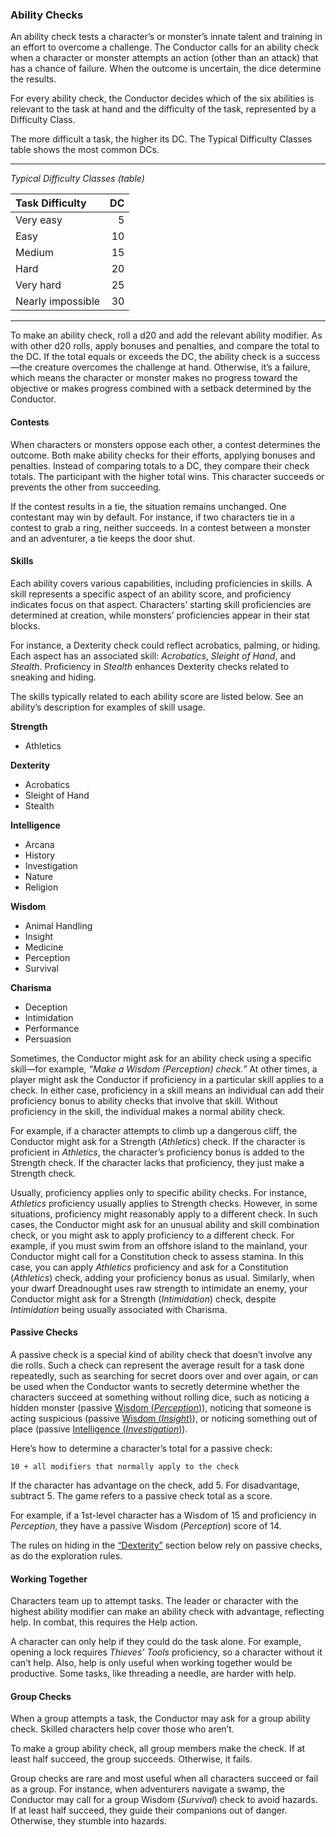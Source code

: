 ### Ability Checks

An ability check tests a character’s or monster’s innate talent and training in an effort to overcome a challenge.
The Conductor calls for an ability check when a character or monster attempts an action (other than an attack) that has a chance of failure.
When the outcome is uncertain, the dice determine the results.

For every ability check, the Conductor decides which of the six abilities is relevant to the task at hand and the difficulty of the task, represented by a Difficulty Class.

The more difficult a task, the higher its DC.
The Typical Difficulty Classes table shows the most common DCs.

___
<!-- markdownlint-disable-next-line no-emphasis-as-heading -->
_Typical Difficulty Classes (table)_

| Task Difficulty   | DC |
|:------------------|---:|
| Very easy         |  5 |
| Easy              | 10 |
| Medium            | 15 |
| Hard              | 20 |
| Very hard         | 25 |
| Nearly impossible | 30 |

___

To make an ability check, roll a d20 and add the relevant ability modifier.
As with other d20 rolls, apply bonuses and penalties, and compare the total to the DC.
If the total equals or exceeds the DC, the ability check is a success—the creature overcomes the challenge at hand.
Otherwise, it’s a failure, which means the character or monster makes no progress toward the objective or makes progress combined with a setback determined by the Conductor.

#### Contests

When characters or monsters oppose each other, a contest determines the outcome.
Both make ability checks for their efforts, applying bonuses and penalties.
Instead of comparing totals to a DC, they compare their check totals.
The participant with the higher total wins.
This character succeeds or prevents the other from succeeding.

If the contest results in a tie, the situation remains unchanged.
One contestant may win by default.
For instance, if two characters tie in a contest to grab a ring, neither succeeds.
In a contest between a monster and an adventurer, a tie keeps the door shut.

#### Skills

Each ability covers various capabilities, including proficiencies in skills.
A skill represents a specific aspect of an ability score, and proficiency indicates focus on that aspect.
Characters’ starting skill proficiencies are determined at creation, while monsters’ proficiencies appear in their stat blocks.

For instance, a Dexterity check could reflect acrobatics, palming, or hiding.
Each aspect has an associated skill: _Acrobatics_, _Sleight of Hand_, and _Stealth_.
Proficiency in _Stealth_ enhances Dexterity checks related to sneaking and hiding.

The skills typically related to each ability score are listed below.
See an ability’s description for examples of skill usage.

<!-- markdownlint-disable blanks-around-lists no-emphasis-as-heading -->
**Strength**
- Athletics

**Dexterity**
- Acrobatics
- Sleight of Hand
- Stealth

**Intelligence**
- Arcana
- History
- Investigation
- Nature
- Religion

**Wisdom**
- Animal Handling
- Insight
- Medicine
- Perception
- Survival

**Charisma**
- Deception
- Intimidation
- Performance
- Persuasion
<!-- markdownlint-enable blanks-around-lists no-emphasis-as-heading -->

Sometimes, the Conductor might ask for an ability check using a specific skill—for example, _“Make a Wisdom (_Perception_) check.”_
At other times, a player might ask the Conductor if proficiency in a particular skill applies to a check.
In either case, proficiency in a skill means an individual can add their proficiency bonus to ability checks that involve that skill.
Without proficiency in the skill, the individual makes a normal ability check.

For example, if a character attempts to climb up a dangerous cliff, the Conductor might ask for a Strength (_Athletics_) check.
If the character is proficient in _Athletics_, the character’s proficiency bonus is added to the Strength check.
If the character lacks that proficiency, they just make a Strength check.

Usually, proficiency applies only to specific ability checks.
For instance, _Athletics_ proficiency usually applies to Strength checks.
However, in some situations, proficiency might reasonably apply to a different check.
In such cases, the Conductor might ask for an unusual ability and skill combination check, or you might ask to apply proficiency to a different check.
For example, if you must swim from an offshore island to the mainland, your Conductor might call for a Constitution check to assess stamina.
In this case, you can apply _Athletics_ proficiency and ask for a Constitution (_Athletics_) check, adding your proficiency bonus as usual.
Similarly, when your dwarf Dreadnought uses raw strength to intimidate an enemy, your Conductor might ask for a Strength (_Intimidation_) check, despite _Intimidation_ being usually associated with Charisma.

#### Passive Checks

A passive check is a special kind of ability check that doesn’t involve any die rolls.
Such a check can represent the average result for a task done repeatedly, such as searching for secret doors over and over again, or can be used when the Conductor wants to secretly determine whether the characters succeed at something without rolling dice, such as noticing a hidden monster (passive [Wisdom (_Perception_)](#Using_Wisdom_wisdom_checks)), noticing that someone is acting suspicious (passive [Wisdom (_Insight_)](#Using_Wisdom_wisdom_checks)), or noticing something out of place (passive [Intelligence (_Investigation_)](#Using_Intelligence_intelligence)).

Here’s how to determine a character’s total for a passive check:

```
10 + all modifiers that normally apply to the check
```

If the character has advantage on the check, add 5.
For disadvantage, subtract 5.
The game refers to a passive check total as a score.

For example, if a 1st-level character has a Wisdom of 15 and proficiency in _Perception_, they have a passive Wisdom (_Perception_) score of 14.

The rules on hiding in the [“Dexterity”](#Using_Dexterity_dexterity) section below rely on passive checks, as do the exploration rules.

#### Working Together

Characters team up to attempt tasks.
The leader or character with the highest ability modifier can make an ability check with advantage, reflecting help.
In combat, this requires the Help action.

A character can only help if they could do the task alone.
For example, opening a lock requires _Thieves’ Tools_ proficiency, so a character without it can’t help.
Also, help is only useful when working together would be productive.
Some tasks, like threading a needle, are harder with help.

#### Group Checks

When a group attempts a task, the Conductor may ask for a group ability check.
Skilled characters help cover those who aren’t.

To make a group ability check, all group members make the check.
If at least half succeed, the group succeeds.
Otherwise, it fails.

Group checks are rare and most useful when all characters succeed or fail as a group.
For instance, when adventurers navigate a swamp, the Conductor may call for a group Wisdom (_Survival_) check to avoid hazards.
If at least half succeed, they guide their companions out of danger.
Otherwise, they stumble into hazards.
